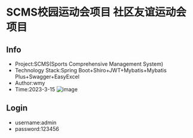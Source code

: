 # SCMS校园运动会项目 社区友谊运动会项目

## Info

* Project:SCMS(Sports Comprehensive Management System)
* Technology Stack:Spring Boot+Shiro+JWT+Mybatis+Mybatis Plus+Swagger+EasyExcel
* Author:wmy
* Time:2023-3-15
![image](https://github.com/wmyeason/scms/assets/46703900/d76c3a8c-2f60-4e5d-aafd-351da0fcfee1)

## Login

* username:admin
* password:123456
